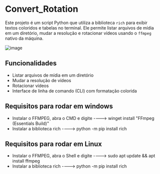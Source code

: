 # Convert_Rotation

Este projeto é um script Python que utiliza a biblioteca `rich` para exibir textos coloridos e tabelas no terminal. Ele permite listar arquivos de mídia em um diretório, mudar a resolução e rotacionar vídeos usando o `ffmpeg` nativo da máquina.

![image](https://github.com/user-attachments/assets/896bd5c4-88c5-4103-acf5-6570cabb887a)



## Funcionalidades

- Listar arquivos de mídia em um diretório
- Mudar a resolução de vídeos
- Rotacionar vídeos
- Interface de linha de comando (CLI) com formatação colorida

## Requisitos para rodar em windows
- Instalar o FFMPEG, abra o CMD e digite ----> winget install "FFmpeg (Essentials Build)"
- Instalar a biblioteca rich  ----> python -m pip install rich

## Requisitos para rodar em Linux
- Instalar o FFMPEG, abra o Shell e digite ----> sudo apt update && apt install ffmpeg
- Instalar a biblioteca rich  ----> python -m pip install rich
